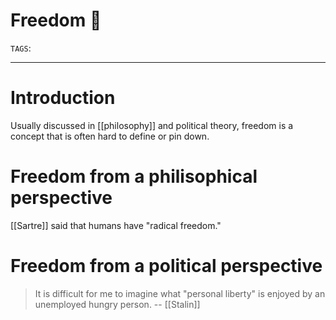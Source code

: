 # Freedom 🦅
`TAGS`: 

---
# Introduction
Usually discussed in [[philosophy]] and political theory, freedom is a concept that is often hard to define or pin down. 

# Freedom from a philisophical perspective
[[Sartre]] said that humans have "radical freedom."

# Freedom from a political perspective
> It is difficult for me to imagine what "personal liberty" is enjoyed by an unemployed hungry person.
> -- [[Stalin]]
